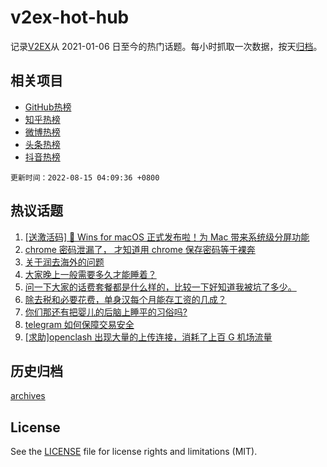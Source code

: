 # v2ex-hot-hub

 记录[V2EX](https://www.v2ex.com/)从 2021-01-06 日至今的热门话题。每小时抓取一次数据，按天[归档](archives)。
 
 ## 相关项目

- [GitHub热榜](https://github.com/lonnyzhang423/github-hot-hub)
- [知乎热榜](https://github.com/lonnyzhang423/zhihu-hot-hub)
- [微博热榜](https://github.com/lonnyzhang423/weibo-hot-hub)
- [头条热榜](https://github.com/lonnyzhang423/toutiao-hot-hub)
- [抖音热榜](https://github.com/lonnyzhang423/douyin-hot-hub)


 `更新时间：2022-08-15 04:09:36 +0800`

## 热议话题

1. [[送激活码] 🎉 Wins for macOS 正式发布啦！为 Mac 带来系统级分屏功能](https://www.v2ex.com/t/872787)
1. [chrome 密码泄漏了， 才知道用 chrome 保存密码等于裸奔](https://www.v2ex.com/t/872745)
1. [关于润去海外的问题](https://www.v2ex.com/t/872740)
1. [大家晚上一般需要多久才能睡着？](https://www.v2ex.com/t/872754)
1. [问一下大家的话费套餐都是什么样的，比较一下好知道我被坑了多少。](https://www.v2ex.com/t/872790)
1. [除去税和必要花费，单身汉每个月能存工资的几成？](https://www.v2ex.com/t/872742)
1. [你们那还有把婴儿的后脑上睡平的习俗吗?](https://www.v2ex.com/t/872773)
1. [telegram 如何保障交易安全](https://www.v2ex.com/t/872772)
1. [[求助]openclash 出现大量的上传连接，消耗了上百 G 机场流量](https://www.v2ex.com/t/872764)

## 历史归档

[archives](archives)

## License

See the [LICENSE](LICENSE) file for license rights and limitations (MIT).
